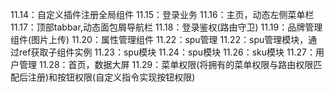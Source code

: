 11.14：自定义插件注册全局组件
11.15：登录业务
11.16：主页，动态左侧菜单栏
11.17：顶部tabbar,动态面包屑导航栏
11.18：登录鉴权(路由守卫)
11.19：品牌管理组件(图片上传)
11.20：属性管理组件
11.22：spu管理
11.22：spu管理模块，通过ref获取子组件实例
11.23：spu模块
11.24：spu模块
11.26：sku模块
11.27：用户管理
11.28：首页，数据大屏
11.29：菜单权限(将拥有的菜单权限与路由权限匹配后注册)和按钮权限(自定义指令实现按钮权限)